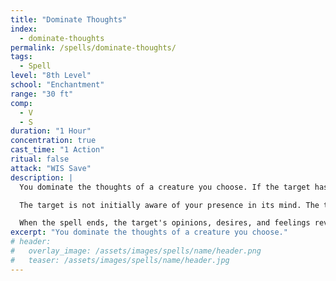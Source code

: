```yaml
---
title: "Dominate Thoughts"
index:
  - dominate-thoughts
permalink: /spells/dominate-thoughts/
tags:
  - Spell
level: "8th Level"
school: "Enchantment"
range: "30 ft"
comp:
  - V
  - S
duration: "1 Hour"
concentration: true
cast_time: "1 Action"
ritual: false
attack: "WIS Save"
description: |
  You dominate the thoughts of a creature you choose. If the target has an Intelligence of 3 or lower, it is unaffected. When you cast this spell and on each of your turns for the duration, you can use your action speak in the target's thoughts if you know a language it understands. You can also use your action force it to imagine what you are imagining, and decide what it wants and how it feels.

  The target is not initially aware of your presence in its mind. The target makes a Wisdom saving throw if the content of your thoughts or imagination conflicts with its own, contradicts strongly held beliefs, or is inconsistent with its knowledge. The target also makes the saving throw if what you decide it wants or feels contradicts what it actually wants and feels. If it succeeds, the spell ends. On failure, it believes that your planted thoughts, imagery, desires, and feelings originate from its own mind. If the target is not a player, the DM decides the consequences of this.

  When the spell ends, the target's opinions, desires, and feelings revert to what they originally were unless you concentrated on this spell for the full duration. A greater restoration or heal spell cast on the target will also revert these back to normal.
excerpt: "You dominate the thoughts of a creature you choose."
# header:
#   overlay_image: /assets/images/spells/name/header.png
#   teaser: /assets/images/spells/name/header.jpg
---
```

